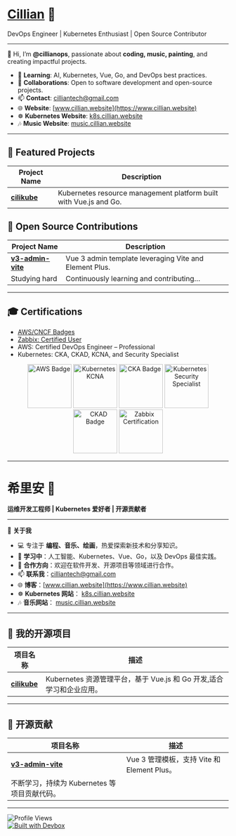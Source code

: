# [Cillian](https://www.cillian.website)  🌟 
DevOps Engineer | Kubernetes Enthusiast | Open Source Contributor  

---

👋 Hi, I’m **@cillianops**, passionate about **coding, music, painting**, and creating impactful projects.  

- 🌱 **Learning**: AI, Kubernetes, Vue, Go, and DevOps best practices.  
- 💼 **Collaborations**: Open to software development and open-source projects.  
- 📫 **Contact**: [cilliantech@gmail.com](mailto:cilliantech@gmail.com)  
- 🌐 **Website**: [www.cillian.website](https://www.cillian.website)  
- ☸️ **Kubernetes Website**: [k8s.cillian.website](https://k8s.cillian.website)
- 🎶 **Music Website**: [music.cillian.website](https://music.cillian.website) 

---

## 🚀 Featured Projects  

| Project Name | Description |  
| ------------ | ----------- |  
| [**cilikube**](https://github.com/ciliverse/cilikube) | Kubernetes resource management platform built with Vue.js and Go. |  

## 👥 Open Source Contributions  

| Project Name | Description |  
| ------------ | ----------- |  
| [**v3-admin-vite**](https://github.com/un-pany/v3-admin-vite) | Vue 3 admin template leveraging Vite and Element Plus. |  
| Studying hard | Continuously learning and contributing… 


---


## 🎓 Certifications  

- [AWS/CNCF Badges](https://www.credly.com/users/cillianops/badges)  
- [Zabbix: Certified User](https://www.zabbix.com/certificate/?firstname=Xuerui&lastname=Zhang&certificate=CU-2306-014) 
- AWS: Certified DevOps Engineer – Professional  
- Kubernetes: CKA, CKAD, KCNA, and Security Specialist  

<p align="center">
   <img width="100" height="100" src="https://images.credly.com/size/340x340/images/bd31ef42-d460-493e-8503-39592aaf0458/image.png" alt="AWS Badge" />
   <img width="100" height="100" src="https://images.credly.com/size/340x340/images/cc8adc83-1dc6-4d57-8e20-22171247e052/blob" alt="Kubernetes KCNA" />
   <img width="100" height="100" src="https://images.credly.com/size/340x340/images/8b8ed108-e77d-4396-ac59-2504583b9d54/cka_from_cncfsite__281_29.png" alt="CKA Badge" />
   <img width="100" height="100" src="https://images.credly.com/size/340x340/images/9945dfcb-1cca-4529-85e6-db1be3782210/kubernetes-security-specialist-logo2.png" alt="Kubernetes Security Specialist" />
   <img width="100" height="100" src="https://images.credly.com/size/340x340/images/f28f1d88-428a-47f6-95b5-7da1dd6c1000/KCNA_badge.png" alt="CKAD Badge" />
   <img width="100" height="100" src="https://assets.zabbix.com/img/certificate_validation/certified_user_6_0_certificate.png" alt="Zabbix Certification" />
</p>  

---
# 希里安 🌟  
**运维开发工程师 | Kubernetes 爱好者 | 开源贡献者**  

---

👋 **关于我**  
- 💻 专注于 **编程、音乐、绘画**，热爱探索新技术和分享知识。  
- 🌱 **学习中**：人工智能、Kubernetes、Vue、Go，以及 DevOps 最佳实践。  
- 💼 **合作方向**：欢迎在软件开发、开源项目等领域进行合作。  
- 📫 **联系我**：[cilliantech@gmail.com](mailto:cilliantech@gmail.com)  
- 🌐 **博客**：[www.cillian.website](https://www.cillian.website)  
- ☸️ **Kubernetes 网站**： [k8s.cillian.website](https://k8s.cillian.website)
- 🎶 **音乐网站**： [music.cillian.website](https://music.cillian.website)


---

## 🚀 我的开源项目  

| 项目名称 | 描述 |  
| -------- | ---- |  
| [**cilikube**](https://github.com/ciliverse/cilikube) | Kubernetes 资源管理平台，基于 Vue.js 和 Go 开发,适合学习和企业应用。 |  
---

## 👥 开源贡献  

| 项目名称 | 描述 |  
| -------- | ---- |  
| [**v3-admin-vite**](https://github.com/un-pany/v3-admin-vite) | Vue 3 管理模板，支持 Vite 和 Element Plus。 |  
| 不断学习，持续为 Kubernetes 等项目贡献代码。 |  

---
![Profile Views](https://komarev.com/ghpvc/?username=cillianops&style=flat-square&color=blue)  
[![Built with Devbox](https://www.jetify.com/img/devbox/shield_galaxy.svg)](https://www.jetify.com/devbox/docs/contributor-quickstart/)

